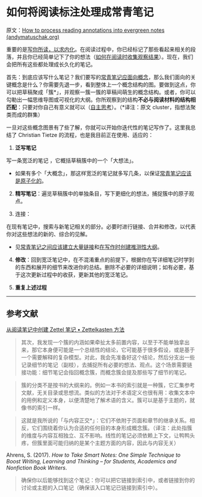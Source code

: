 # 如何将阅读标注处理成常青笔记

原文：[How to process reading annotations into evergreen notes (andymatuschak.org)](https://notes.andymatuschak.org/z2PJ51tCXuPFxnfFVUxxgwjvZ1geu4YnYm7hK)

重要的是[写你所读，以求内化](https://notes.andymatuschak.org/zg3fYweZpbHeBTpcYke5mF4ZfrJutYcQEtFo)。在阅读过程中，你已经标记了那些看起来相关的段落，并且你已经简单记下了你的想法（[如何在阅读时收集观察结果](https://notes.andymatuschak.org/z71FeBJGqZdyA78UNTwXCWcMGUVCWk1XsLvPS)）。现在，我们会把所有这些都处理成长久化的笔记。

首先：到底应该写什么笔记？我们要写的[常青笔记应面向概念](https://notes.andymatuschak.org/z6bci25mVUBNFdVWSrQNKr6u7AZ1jFzfTVbMF)，那么我们面向的关键概念是什么？你需要先退一步，看到整体上一个概念结构的图。要做到这点，你可以把草稿聚成「簇*」，并观察一簇一簇的草稿间萌生的概念结构。或者，你可以勾勒出一幅思维导图或可视化的大纲。你所观察到的结构**不必与阅读材料的结构相匹配**：只要对你自己有意义就可以（[自主思考](https://notes.andymatuschak.org/z4enRPbLXdD8X8hCfVjaRkcGkronvhcfrgSQw)）。（*译注：原文 cluster，指想法聚类而成的群集）

一旦对这些概念图景有了些了解，你就可以开始你迭代性的笔记写作了。这里我总结了 Christian Tietze 的流程，也是我目前正在使用、适应的：

1. **泛写笔记**

 写一条宽泛的笔记 ，它概括草稿簇中的一个「大想法」。

   - 如果有多个「大概念」，那这样宽泛的笔记就多写几条，以保证[常青笔记应该是原子化的](https://notes.andymatuschak.org/z4Rrmh17vMBbauEGnFPTZSK3UmdsGExLRfZz1)。

2. **精写笔记**：遍览草稿簇中的单独条目，写下更细化的想法，捕捉簇中的原子观点。

3. 连接：

  在现有笔记中，搜索与新笔记相关的部分。必要时进行链接、合并和修改，以代表你对这些想法的新的、综合的见解。

   - 见[常青笔记之间应该建立大量链接](https://notes.andymatuschak.org/z2HUE4ABbQjUNjrNemvkTCsLa1LPDRuwh1tXC)和[在写作时创建推测性大纲](https://notes.andymatuschak.org/z2uXyfV67dnWLUKg1iDbsrHk3DGjtNWTxSTah)。

4. **修改**：回到宽泛笔记中，在不混淆重点的前提下，根据你在写详细笔记时学到的东西和展开的细节来改进你的总结。删除不必要的详细说明；如有必要，基于这次更新过程中的收获，更新其他的宽泛笔记。

5. **重复上述过程**

------

## 参考文献

[从阅读笔记中创建 Zettel 笔记 • Zettelkasten 方法](https://zettelkasten.de/posts/create-zettel-from-reading-notes/)

> 其次，我发现一个簇的内涵如果牵扯太多前置内容，以至于不能单独拿出来，那它本身便可能是一个总结性的结论，它可能基于很多假设，或是基于一个需要解释的复杂模型。对此，我会先准备好这个结论，然后分支出一些记录细节的笔记（副枝），去捕捉所有必要的想法、观点。这个场景需要链接功能：细节笔记会指回概念簇，而概念簇会提及那些写了细节的笔记。

> 簇的分类不是按书的大纲来的。例如一本书的索引就是一种簇，它汇集参考文献，无关目录或思想流。类似的方法对于术语定义也很有用：收集文本中的用例和定义本身，以便清楚地了解术语的含义。簇可以是基于主题的，就像书的索引一样。

>

> 这就是我所说的「与内容正交*」：它们不依附于页面和章节的继承关系。相反，它们围绕着你认为合适的任何目的本身形成概念簇。（译注：此处指簇的维度与内容互相独立、互不影响。线性的笔记必须依赖上下文，让鸭鸭头疼，但簇里面可能归纳的是某个主题方面的内容，因此与内容无关）

Ahrens, S. (2017). *How to Take Smart Notes: One Simple Technique to Boost Writing, Learning and Thinking – for Students, Academics and Nonfiction Book Writers*.

> 确保你以后能够找到这个笔记：你可以把它链接到索引中，或者链接到你的讨论或主题的入口笔记（确保该入口笔记已链接到索引中）。
